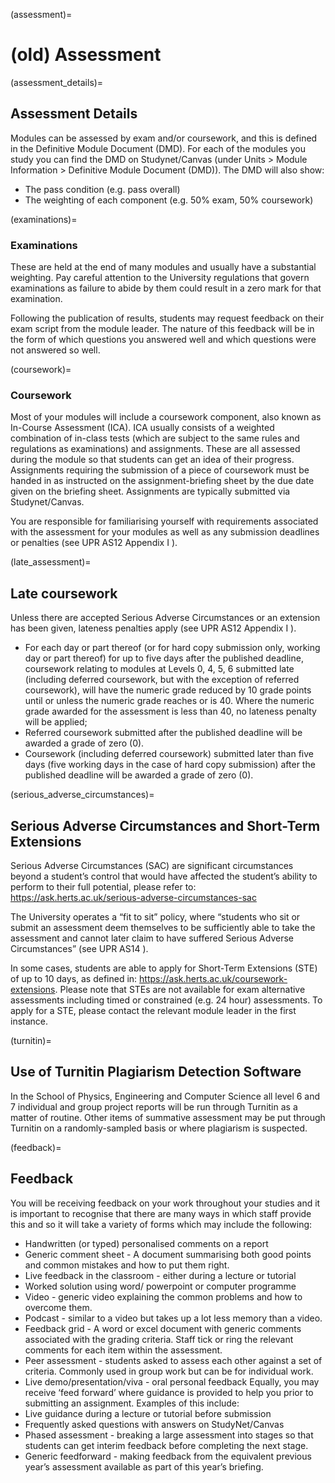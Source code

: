 (assessment)=
# (old) Assessment

(assessment_details)=
##	Assessment Details

Modules can be assessed by exam and/or coursework, and this is defined in the Definitive Module Document (DMD).  For each of the modules you study you can find the DMD on Studynet/Canvas (under Units > Module Information > Definitive Module Document (DMD)).
The DMD will also show:
- The pass condition (e.g. pass overall)
- The weighting of each component (e.g. 50% exam, 50% coursework)

(examinations)=
###	Examinations

These are held at the end of many modules and usually have a substantial weighting. Pay careful attention to the University regulations that govern examinations as failure to abide by them could result in a zero mark for that examination.

Following the publication of results, students may request feedback on their exam script from the module leader. The nature of this feedback will be in the form of which questions you answered well and which questions were not answered so well.

(coursework)=
###	Coursework

Most of your modules will include a coursework component, also known as In-Course Assessment (ICA).
ICA usually consists of a weighted combination of in-class tests (which are subject to the same rules and regulations as examinations) and assignments. These are all assessed during the module so that students can get an idea of their progress. Assignments requiring the submission of a piece of coursework must be handed in as instructed on the assignment-briefing sheet by the due date given on the briefing sheet. Assignments are typically submitted via Studynet/Canvas.

You are responsible for familiarising yourself with requirements associated with the assessment for your modules as well as any submission deadlines or penalties (see UPR AS12 Appendix I ).

(late_assessment)=
##	Late coursework

Unless there are accepted Serious Adverse Circumstances or an extension has been given, lateness penalties apply (see UPR AS12 Appendix I ).
-	For each day or part thereof (or for hard copy submission only, working day or part thereof) for up to five days after the published deadline, coursework relating to modules at Levels 0, 4, 5, 6 submitted late (including deferred coursework, but with the exception of referred coursework), will have the numeric grade reduced by 10 grade points until or unless the numeric grade reaches or is 40. Where the numeric grade awarded for the assessment is less than 40, no lateness penalty will be applied;
-	Referred coursework submitted after the published deadline will be awarded a grade of zero (0).
-	Coursework (including deferred coursework) submitted later than five days (five working days in the case of hard copy submission) after the published deadline will be awarded a grade of zero (0).

(serious_adverse_circumstances)=
##	Serious Adverse Circumstances and Short-Term Extensions

Serious Adverse Circumstances (SAC) are significant circumstances beyond a student’s control that would have affected the student’s ability to perform to their full potential, please refer to: https://ask.herts.ac.uk/serious-adverse-circumstances-sac

The University operates a “fit to sit” policy, where “students who sit or submit an assessment deem themselves to be sufficiently able to take the assessment and cannot later claim to have suffered Serious Adverse Circumstances” (see UPR AS14 ).

In some cases, students are able to apply for Short-Term Extensions (STE) of up to 10 days, as defined in: https://ask.herts.ac.uk/coursework-extensions.  Please note that STEs are not available for exam alternative assessments including timed or constrained (e.g. 24 hour) assessments.  To apply for a STE, please contact the relevant module leader in the first instance.

(turnitin)=
##	Use of Turnitin Plagiarism Detection Software

In the School of Physics, Engineering and Computer Science all level 6 and 7 individual and group project reports will be run through Turnitin as a matter of routine. Other items of summative assessment may be put through Turnitin on a randomly-sampled basis or where plagiarism is suspected.

(feedback)=
##	Feedback

You will be receiving feedback on your work throughout your studies and it is important to recognise that there are many ways in which staff provide this and so it will take a variety of forms which may include the following:
- Handwritten (or typed) personalised comments on a report
- Generic comment sheet - A document summarising both good points and common mistakes and how to put them right.
- Live feedback in the classroom - either during a lecture or tutorial
- Worked solution using word/ powerpoint or computer programme
- Video - generic video explaining the common problems and how to overcome them.
- Podcast - similar to a video but takes up a lot less memory than a video.
- Feedback grid - A word or excel document with generic comments associated with the grading criteria. Staff tick or ring the relevant comments for each item within the assessment.
- Peer assessment - students asked to assess each other against a set of criteria. Commonly used in group work but can be for individual work.
- Live demo/presentation/viva - oral personal feedback
Equally, you may receive ‘feed forward’ where guidance is provided to help you prior to submitting an assignment. Examples of this include:
- Live guidance during a lecture or tutorial before submission
- Frequently asked questions with answers on StudyNet/Canvas
- Phased assessment - breaking a large assessment into stages so that students can get interim feedback before completing the next stage.
- Generic feedforward - making feedback from the equivalent previous year’s assessment available as part of this year’s briefing.
